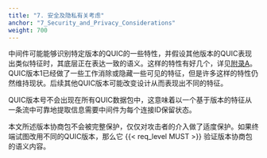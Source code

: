 ```yaml
---
title: "7. 安全及隐私有关考虑"
anchor: "7_Security_and_Privacy_Considerations"
weight: 700
---
```


中间件可能能够识别特定版本的QUIC的一些特性，并假设其他版本的QUIC表现出类似特征时，其底层正在表达一致的语义。这样的特性有好几个，详见[附录A]({{}})。QUIC版本1已经做了一些工作消除或隐藏一些可见的特征，但是许多这样的特性仍然维持现状。后续其他QUIC版本可能改变设计从而表现出不同的特征。

QUIC版本号不会出现在所有QUIC数据包中，这意味着以一个基于版本的特征从一条流中可靠地提取信息需要中间件为每个连接ID保留状态。

本文所述版本协商包不会被完整保护，仅仅对攻击者的介入做了适度保护。如果终端试图改用不同的QUIC版本，那么它 {{< req_level MUST >}} 验证版本协商包的语义内容。